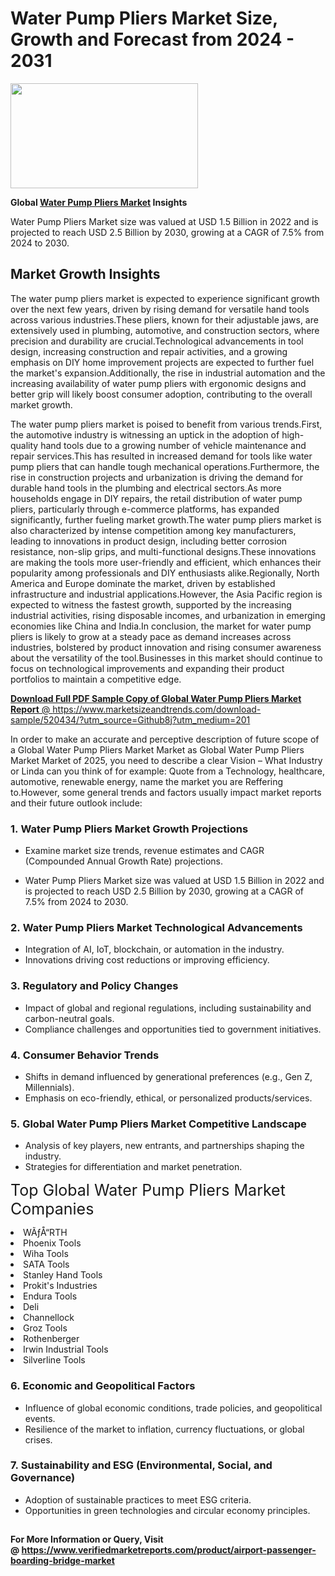 <H1>Water Pump Pliers Market Size, Growth and Forecast from 2024 - 2031</H1><img class="aligncenter size-medium wp-image-584254" src="https://thirdeyenews.in/wp-content/uploads/2024/09/Global-Market-Research-300x168.jpeg" alt="" width="300" height="168" /><p><strong>Global&nbsp;<a href="https://www.marketsizeandtrends.com/download-sample/520434/?utm_source=Github8j?utm_medium=201">Water Pump Pliers Market</a> Insights</strong></p><p>Water Pump Pliers Market size was valued at USD 1.5 Billion in 2022 and is projected to reach USD 2.5 Billion by 2030, growing at a CAGR of 7.5% from 2024 to 2030.</p><p><h2>Market Growth Insights</h2> <p>The water pump pliers market is expected to experience significant growth over the next few years, driven by rising demand for versatile hand tools across various industries.These pliers, known for their adjustable jaws, are extensively used in plumbing, automotive, and construction sectors, where precision and durability are crucial.Technological advancements in tool design, increasing construction and repair activities, and a growing emphasis on DIY home improvement projects are expected to further fuel the market's expansion.Additionally, the rise in industrial automation and the increasing availability of water pump pliers with ergonomic designs and better grip will likely boost consumer adoption, contributing to the overall market growth.</p> <p><a href="#"></a></p> <p>The water pump pliers market is poised to benefit from various trends.First, the automotive industry is witnessing an uptick in the adoption of high-quality hand tools due to a growing number of vehicle maintenance and repair services.This has resulted in increased demand for tools like water pump pliers that can handle tough mechanical operations.Furthermore, the rise in construction projects and urbanization is driving the demand for durable hand tools in the plumbing and electrical sectors.As more households engage in DIY repairs, the retail distribution of water pump pliers, particularly through e-commerce platforms, has expanded significantly, further fueling market growth.The water pump pliers market is also characterized by intense competition among key manufacturers, leading to innovations in product design, including better corrosion resistance, non-slip grips, and multi-functional designs.These innovations are making the tools more user-friendly and efficient, which enhances their popularity among professionals and DIY enthusiasts alike.Regionally, North America and Europe dominate the market, driven by established infrastructure and industrial applications.However, the Asia Pacific region is expected to witness the fastest growth, supported by the increasing industrial activities, rising disposable incomes, and urbanization in emerging economies like China and India.In conclusion, the market for water pump pliers is likely to grow at a steady pace as demand increases across industries, bolstered by product innovation and rising consumer awareness about the versatility of the tool.Businesses in this market should continue to focus on technological improvements and expanding their product portfolios to maintain a competitive edge.</p> <p><a href="#"></p><p><span class=""><strong>Download Full PDF Sample Copy of Global Water Pump Pliers Market Report</strong> @ <a href="https://www.marketsizeandtrends.com/download-sample/520434/?utm_source=Github8j?utm_medium=201" target="_blank">https://www.marketsizeandtrends.com/download-sample/520434/?utm_source=Github8j?utm_medium=201</a></span></p><p>In order to make an accurate and perceptive description of future scope of a Global&nbsp;Water Pump Pliers Market Market as Global&nbsp;Water Pump Pliers Market Market of 2025, you need to describe a clear Vision &ndash; What Industry or Linda can you think of for example: Quote from a Technology, healthcare, automotive, renewable energy, name the market you are Reffering to.However, some general trends and factors usually impact market reports and their future outlook include:</p><h3>1.&nbsp;<strong>Water Pump Pliers Market Growth Projections</strong></h3><ul><li>Examine market size trends, revenue estimates and CAGR (Compounded Annual Growth Rate) projections.</li><li><p>Water Pump Pliers Market size was valued at USD 1.5 Billion in 2022 and is projected to reach USD 2.5 Billion by 2030, growing at a CAGR of 7.5% from 2024 to 2030.</p></li></ul><h3>2.&nbsp;<strong>Water Pump Pliers Market Technological Advancements</strong></h3><ul><li>Integration of AI, IoT, blockchain, or automation in the industry.</li><li>Innovations driving cost reductions or improving efficiency.</li></ul><h3>3.&nbsp;<strong>Regulatory and Policy Changes</strong></h3><ul><li>Impact of global and regional regulations, including sustainability and carbon-neutral goals.</li><li>Compliance challenges and opportunities tied to government initiatives.</li></ul><h3>4.&nbsp;<strong>Consumer Behavior Trends</strong></h3><ul><li>Shifts in demand influenced by generational preferences (e.g., Gen Z, Millennials).</li><li>Emphasis on eco-friendly, ethical, or personalized products/services.</li></ul><h3>5.&nbsp;<strong>Global Water Pump Pliers Market Competitive Landscape</strong></h3><ul><li>Analysis of key players, new entrants, and partnerships shaping the industry.</li><li>Strategies for differentiation and market penetration.</li></ul><p data-pm-slice="1 1 []"><span style="color: inherit; font-family: inherit; font-size: 25px;">Top Global Water Pump Pliers Market Companies</span></p><div class="" data-test-id=""><p><li>WÃƒÅ“RTH</li><li> Phoenix Tools</li><li> Wiha Tools</li><li> SATA Tools</li><li> Stanley Hand Tools</li><li> Prokit's Industries</li><li> Endura Tools</li><li> Deli</li><li> Channellock</li><li> Groz Tools</li><li> Rothenberger</li><li> Irwin Industrial Tools</li><li> Silverline Tools</li></p></div><h3>6.&nbsp;<strong>Economic and Geopolitical Factors</strong></h3><ul><li>Influence of global economic conditions, trade policies, and geopolitical events.</li><li>Resilience of the market to inflation, currency fluctuations, or global crises.</li></ul><h3>7.&nbsp;<strong>Sustainability and ESG (Environmental, Social, and Governance)</strong></h3><ul><li>Adoption of sustainable practices to meet ESG criteria.</li><li>Opportunities in green technologies and circular economy principles.</li></ul><h2><strong style="font-size: 14px;">For More Information or Query, Visit @&nbsp;</strong><a style="background-color: #ffffff; font-size: 14px;" href="https://www.marketsizeandtrends.com/report/water-pump-pliers-market/" target="_blank">https://www.verifiedmarketreports.com/product/airport-passenger-boarding-bridge-market</a></h2>